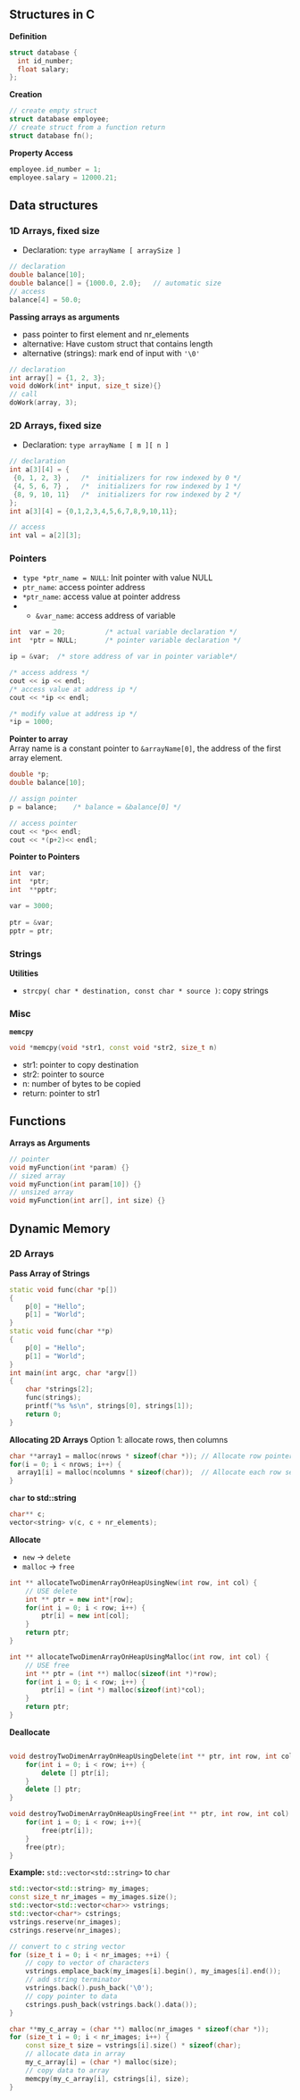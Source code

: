 
## Structures in C

**Definition**

```cpp
struct database {
  int id_number;
  float salary;
};
```

**Creation**
```cpp
// create empty struct
struct database employee;
// create struct from a function return
struct database fn();
```

**Property Access**

```cpp
employee.id_number = 1;
employee.salary = 12000.21;
```


## Data structures



### 1D Arrays, fixed size


- Declaration: `type arrayName [ arraySize ]`

```cpp
// declaration
double balance[10];
double balance[] = {1000.0, 2.0};	// automatic size
// access
balance[4] = 50.0;
```

**Passing arrays as arguments**

- pass pointer to first element and nr_elements
- alternative: Have custom struct that contains length
- alternative (strings): mark end of input with `'\0'`

```cpp
// declaration
int array[] = {1, 2, 3};
void doWork(int* input, size_t size){}
// call
doWork(array, 3);
```





### 2D Arrays, fixed size

- Declaration: `type arrayName [ m ][ n ]`

```cpp
// declaration
int a[3][4] = {  
 {0, 1, 2, 3} ,   /*  initializers for row indexed by 0 */
 {4, 5, 6, 7} ,   /*  initializers for row indexed by 1 */
 {8, 9, 10, 11}   /*  initializers for row indexed by 2 */
};
int a[3][4] = {0,1,2,3,4,5,6,7,8,9,10,11};

// access
int val = a[2][3];
```

### Pointers

- `type *ptr_name = NULL`: Init pointer with value NULL
- `ptr_name`: access pointer address
- `*ptr_name`: access value at pointer address
- - `&var_name`: access address of variable

```cpp
int  var = 20;   		/* actual variable declaration */
int  *ptr = NULL;       /* pointer variable declaration */

ip = &var;  /* store address of var in pointer variable*/

/* access address */
cout << ip << endl;
/* access value at address ip */
cout << *ip << endl;

/* modify value at address ip */
*ip = 1000;

```

**Pointer to array**  
Array name is a constant pointer to `&arrayName[0]`, the address of the first array element.


```cpp
double *p;
double balance[10];

// assign pointer
p = balance;	/* balance = &balance[0] */

// access pointer
cout << *p<< endl;
cout << *(p+2)<< endl;
```

**Pointer to Pointers**  


```cpp
int  var;
int  *ptr;
int  **pptr;

var = 3000;
   
ptr = &var;
pptr = ptr;
```

### Strings

**Utilities**
- `strcpy( char * destination, const char * source )`: copy strings

### Misc


**`memcpy`**
```cpp
void *memcpy(void *str1, const void *str2, size_t n)
```
- str1: pointer to copy destination
- str2: pointer to source
- n: number of bytes to be copied
- return: pointer to str1


## Functions

**Arrays as Arguments**

```cpp
// pointer
void myFunction(int *param) {}
// sized array
void myFunction(int param[10]) {}
// unsized array
void myFunction(int arr[], int size) {}
```



## Dynamic Memory



### 2D Arrays

**Pass Array of Strings**
```cpp
static void func(char *p[])
{
    p[0] = "Hello";
    p[1] = "World";
}
static void func(char **p)
{
    p[0] = "Hello";
    p[1] = "World";
}
int main(int argc, char *argv[])
{
    char *strings[2];
    func(strings);
    printf("%s %s\n", strings[0], strings[1]);
    return 0;
}
```


**Allocating 2D Arrays**
Option 1: allocate rows, then columns
```cpp
char **array1 = malloc(nrows * sizeof(char *)); // Allocate row pointers
for(i = 0; i < nrows; i++) {
  array1[i] = malloc(ncolumns * sizeof(char));  // Allocate each row separately
}
```



**`char` to std::string**

```cpp
char** c;
vector<string> v(c, c + nr_elements);
```

**Allocate**
- `new` -> `delete`
- `malloc` -> `free`

```cpp
int ** allocateTwoDimenArrayOnHeapUsingNew(int row, int col) {
	// USE delete
	int ** ptr = new int*[row];
	for(int i = 0; i < row; i++) {
		ptr[i] = new int[col];
	}
	return ptr;
}

int ** allocateTwoDimenArrayOnHeapUsingMalloc(int row, int col) {
	// USE free
	int ** ptr = (int **) malloc(sizeof(int *)*row);
	for(int i = 0; i < row; i++) {
		ptr[i] = (int *) malloc(sizeof(int)*col);
	}
	return ptr;
}
```


**Deallocate**

```cpp

void destroyTwoDimenArrayOnHeapUsingDelete(int ** ptr, int row, int col){
	for(int i = 0; i < row; i++) {
		delete [] ptr[i];
	}
	delete [] ptr;
}

void destroyTwoDimenArrayOnHeapUsingFree(int ** ptr, int row, int col) {
	for(int i = 0; i < row; i++){
		free(ptr[i]);
	}
	free(ptr);
}
```

**Example:** `std::vector<std::string>` to `char`

```cpp
std::vector<std::string> my_images;
const size_t nr_images = my_images.size();
std::vector<std::vector<char>> vstrings;
std::vector<char*> cstrings;
vstrings.reserve(nr_images);
cstrings.reserve(nr_images);

// convert to c string vector
for (size_t i = 0; i < nr_images; ++i) {
	// copy to vector of characters
    vstrings.emplace_back(my_images[i].begin(), my_images[i].end());
    // add string terminator
    vstrings.back().push_back('\0');
    // copy pointer to data
    cstrings.push_back(vstrings.back().data());
}

char **my_c_array = (char **) malloc(nr_images * sizeof(char *));
for (size_t i = 0; i < nr_images; i++) {
    const size_t size = vstrings[i].size() * sizeof(char);
    // allocate data in array
    my_c_array[i] = (char *) malloc(size);
    // copy data to array
    memcpy(my_c_array[i], cstrings[i], size);
}
```




